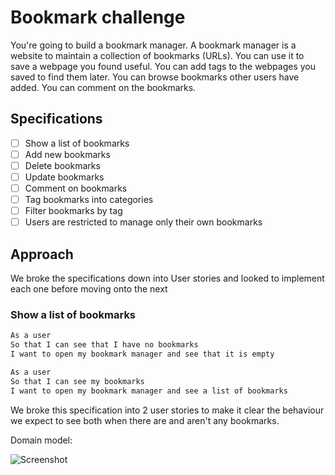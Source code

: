 # Bookmark challenge

You're going to build a bookmark manager. A bookmark manager is a website to maintain a collection of bookmarks (URLs). You can use it to save a webpage you found useful. You can add tags to the webpages you saved to find them later. You can browse bookmarks other users have added. You can comment on the bookmarks.

## Specifications

- [ ] Show a list of bookmarks
- [ ] Add new bookmarks
- [ ] Delete bookmarks
- [ ] Update bookmarks
- [ ] Comment on bookmarks
- [ ] Tag bookmarks into categories
- [ ] Filter bookmarks by tag
- [ ] Users are restricted to manage only their own bookmarks

## Approach

We broke the specifications down into User stories and looked to implement each one before moving onto the next

### Show a list of bookmarks

```sh
As a user
So that I can see that I have no bookmarks
I want to open my bookmark manager and see that it is empty

As a user
So that I can see my bookmarks
I want to open my bookmark manager and see a list of bookmarks
```

We broke this specification into 2 user stories to make it clear the behaviour we expect to see both when there are and aren't any bookmarks.

Domain model:

![Screenshot](https://www.dropbox.com/s/15w0lf32z0jxwnz/bookmark_domain_model.png)
